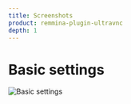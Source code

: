 ```yaml
---
title: Screenshots
product: remmina-plugin-ultravnc
depth: 1
---
```


# Basic settings

![Basic settings](/resources/remmina-plugin-ultravnc/archive/latest/english/general.png?classes=center)
